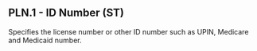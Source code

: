 ## PLN.1 - ID Number (ST)

Specifies the license number or other ID number such as UPIN, Medicare and Medicaid number.
